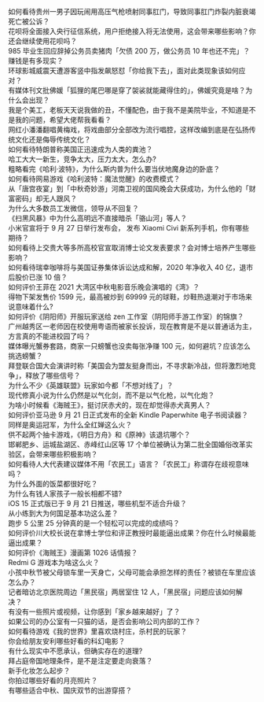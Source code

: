 如何看待贵州一男子因玩闹用高压气枪喷射同事肛门，导致同事肛门炸裂内脏衰竭死亡被公诉？  
花呗将全面接入央行征信系统，用户拒绝接入将无法使用，这会带来哪些影响？你还会继续使用花呗吗？  
985 毕业生回应辞掉公务员卖猪肉「欠债 200 万，做公务员 10 年也还不完」？赚钱是有多现实？  
环球影城威震天遭游客竖中指发飙怒怼「你给我下去」，面对此类现象该如何应对？  
有媒体刊文批佛媛「狐狸的尾巴哪是穿了袈裟就能藏得住的」，佛媛究竟是啥？为什么会出现？  
我是个美工，老板天天说我做的丑，不懂配色，由于我不是美院毕业，不知道是不是我的问题，希望大佬帮我看看？  
网红小潘潘翻唱黄梅戏，将戏曲部分全部改为流行唱腔，这样改编到底是在弘扬传统文化还是侮辱传统文化？  
如何看待特朗普称美国正迅速成为人类的粪池？  
哈工大大一新生，竞争太大，压力太大，怎么办?  
粗略看完《哈利·波特》，为什么斯内普为什么要当伏地魔身边的卧底？  
如何看待网易游戏《哈利波特：魔法觉醒》的收费模式？  
从「唐宫夜宴」到「中秋奇妙游」河南卫视的国风晚会大获成功，为什么他的「财富密码」却无人跟风？  
为什么大多数员工发微信，领导从不回复？  
《扫黑风暴》中为什么高明远不直接暗杀「骆山河」等人？  
小米官宣将于 9 月 27 日举行发布会， 发布 Xiaomi Civi 新系列手机，你有哪些期待？  
如何看待上交贵大等多所高校官宣取消博士论文发表要求？会对博士培养产生哪些影响？  
如何看待瑞幸咖啡将与美国证券集体诉讼达成和解，2020 年净收入 40 亿，退市后股价已涨 10 倍？  
如何评价王菲在 2021 大湾区中秋电影音乐晚会演唱的《湾》？  
得物下架发售价 1599 元，最高被炒到 69999 元的球鞋，炒鞋热退潮对于市场来说意味着什么?  
如何评价《阴阳师》开服玩家送给 zen 工作室（阴阳师手游工作室）的锦旗？  
广州越秀区一老师因在校使用粤语而被家长投诉，现在教育是不是以普通话为主，方言真的不能进校园了吗？  
媒体曝光蟹券套路，商家一只螃蟹也没卖每张净赚 100 元，如何避坑？应该怎么挑选螃蟹？  
拜登联合国大会演讲时称「美国会为盟友挺身而出，不寻求新冷战，但将激烈地竞争」，释放了哪些信号？  
为什么不少《英雄联盟》玩家如今都「不想对线了」？  
现代修真小说为什么仍然是以气化剑，而不是以气化枪，以气化炮？  
为啥小时候看《海贼王》，挺讨厌赤犬的，现在却觉得赤犬真男人？  
如何评价亚马逊 9 月 21 日正式发布的全新 Kindle Paperwhite 电子书阅读器？  
同样是奥运冠军，为什么全红婵这么火？  
供不起两个抽卡游戏，《明日方舟》和《原神》该退坑哪个？  
邯郸肥乡、运城盐湖区、赤峰红山区等 17 个单位被确认为第二批全国婚俗改革实验区，会带来哪些积极影响？  
如何看待人大代表建议媒体不用「农民工」语言？「农民工」称谓存在歧视意味吗？  
为什么外面的饭菜都很好吃？  
为什么有钱人家孩子一般长相都不错?  
iOS 15 正式版已于 9 月 21 日推送，哪些机型不适合升级？  
从小练到大为何国足基本功这么差？  
跑步 5 公里 25 分钟真的是一个轻松可以完成的成绩吗？  
如何评价川大校长说在拿博士学位和评正教授时最能逼出成果？你在什么时候最能逼出成果？  
如何评价《海贼王》漫画第 1026 话情报？  
Redmi G 游戏本为啥这么火？  
小孩中秋节被父母锁车里一天身亡，父母可能会承担怎样的责任？被锁在车里应该怎么办？  
记者暗访北京医院周边「黑民宿」两居室住 12 人，「黑民宿」问题应该如何解决？  
有没有一些照片或视频，让你感到「家乡越来越好」了？  
如果公司的办公室有一只猫的话，是否会影响公司内部的工作？  
如何看待游戏《我的世界》里喜欢烧村庄，杀村民的玩家？  
你会给朋友安利哪些好看的科幻电影？  
有什么现实中不愿承认，但确实存在的道理?  
拜占庭帝国地理条件，是不是注定要走向衰落？  
新手化妆怎么起步？  
你拍过哪些好看的月亮照片？  
有哪些适合中秋、国庆双节的出游穿搭？  
